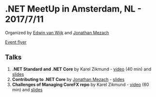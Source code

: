 # .NET MeetUp in Amsterdam, NL - 2017/7/11

Organized by [Edwin van Wijk](https://twitter.com/evanwijk) and [Jonathan Mezach](https://about.me/jonathanmezach)

[Event flyer](https://twitter.com/evanwijk/status/880173596605284352)

## Talks

1. **.NET Standard and .NET Core** by Karel Zikmund - [video](https://www.youtube.com/watch?v=QhOfzglQ1-g) (40 min) and [slides](https://www.slideshare.net/KarelZikmund1/2017-0711-dotnetstandard)
2. **Contributing to .NET Core** by [Jonathan Mezach](https://about.me/jonathanmezach) - [slides](http://slides.com/jmezach/deck)
3. **Challenges of Managing CoreFX repo** by Karel Zikmund - [video](https://www.youtube.com/watch?v=QRUmG4TjViU) (60 min) and [slides](https://www.slideshare.net/KarelZikmund1/challenges-of-managing-corefx-repo)
